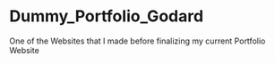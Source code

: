 # Dummy_Portfolio_Godard
One of the Websites that I made before finalizing my current Portfolio Website
